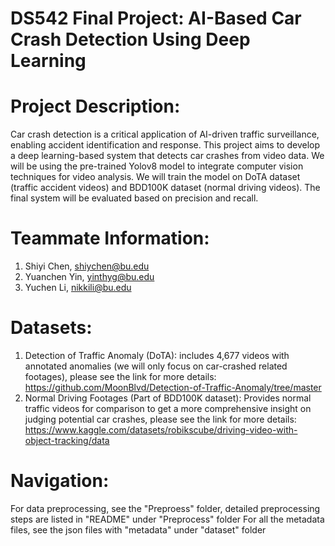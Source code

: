 # DS542 Final Project: AI-Based Car Crash Detection Using Deep Learning
# Project Description:
Car crash detection is a critical application of AI-driven traffic surveillance, enabling accident identification and response. This project aims to develop a deep learning-based system that detects car crashes from video data. We will be using the pre-trained Yolov8 model to integrate computer vision techniques for video analysis. We will train the model on DoTA dataset (traffic accident videos) and BDD100K dataset (normal driving videos). The final system will be evaluated based on precision and recall.

# Teammate Information:
1. Shiyi Chen, shiychen@bu.edu
2. Yuanchen Yin, yinthyg@bu.edu
3. Yuchen Li, nikkili@bu.edu

# Datasets:
1. Detection of Traffic Anomaly (DoTA): includes 4,677 videos with annotated anomalies (we will only focus on car-crashed related footages), please see the link for more details: https://github.com/MoonBlvd/Detection-of-Traffic-Anomaly/tree/master
2. Normal Driving Footages (Part of BDD100K dataset): Provides normal traffic videos for comparison to get a more comprehensive insight on judging potential car crashes, please see the link for more details: https://www.kaggle.com/datasets/robikscube/driving-video-with-object-tracking/data

# Navigation:
For data preprocessing, see the "Preproess" folder, detailed preprocessing steps are listed in "README" under "Preprocess" folder
For all the metadata files, see the json files with "metadata" under "dataset" folder
